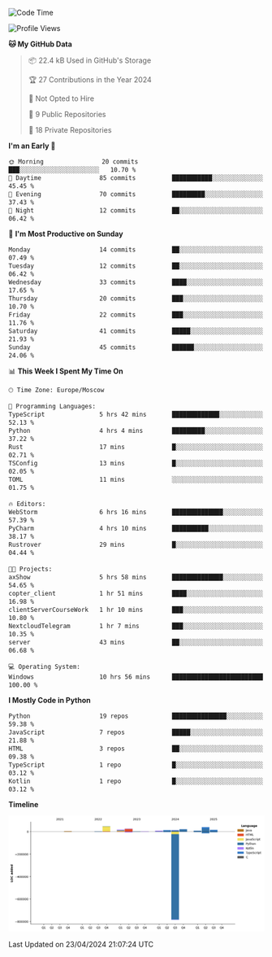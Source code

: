 <!--START_SECTION:waka-->
![Code Time](http://img.shields.io/badge/Code%20Time-273%20hrs%209%20mins-blue)

![Profile Views](http://img.shields.io/badge/Profile%20Views-0-blue)

**🐱 My GitHub Data** 

> 📦 22.4 kB Used in GitHub's Storage 
 > 
> 🏆 27 Contributions in the Year 2024
 > 
> 🚫 Not Opted to Hire
 > 
> 📜 9 Public Repositories 
 > 
> 🔑 18 Private Repositories 
 > 
**I'm an Early 🐤** 

```text
🌞 Morning                20 commits          ███░░░░░░░░░░░░░░░░░░░░░░   10.70 % 
🌆 Daytime                85 commits          ███████████░░░░░░░░░░░░░░   45.45 % 
🌃 Evening                70 commits          █████████░░░░░░░░░░░░░░░░   37.43 % 
🌙 Night                  12 commits          ██░░░░░░░░░░░░░░░░░░░░░░░   06.42 % 
```
📅 **I'm Most Productive on Sunday** 

```text
Monday                   14 commits          ██░░░░░░░░░░░░░░░░░░░░░░░   07.49 % 
Tuesday                  12 commits          ██░░░░░░░░░░░░░░░░░░░░░░░   06.42 % 
Wednesday                33 commits          ████░░░░░░░░░░░░░░░░░░░░░   17.65 % 
Thursday                 20 commits          ███░░░░░░░░░░░░░░░░░░░░░░   10.70 % 
Friday                   22 commits          ███░░░░░░░░░░░░░░░░░░░░░░   11.76 % 
Saturday                 41 commits          █████░░░░░░░░░░░░░░░░░░░░   21.93 % 
Sunday                   45 commits          ██████░░░░░░░░░░░░░░░░░░░   24.06 % 
```


📊 **This Week I Spent My Time On** 

```text
🕑︎ Time Zone: Europe/Moscow

💬 Programming Languages: 
TypeScript               5 hrs 42 mins       █████████████░░░░░░░░░░░░   52.13 % 
Python                   4 hrs 4 mins        █████████░░░░░░░░░░░░░░░░   37.22 % 
Rust                     17 mins             █░░░░░░░░░░░░░░░░░░░░░░░░   02.71 % 
TSConfig                 13 mins             █░░░░░░░░░░░░░░░░░░░░░░░░   02.05 % 
TOML                     11 mins             ░░░░░░░░░░░░░░░░░░░░░░░░░   01.75 % 

🔥 Editors: 
WebStorm                 6 hrs 16 mins       ██████████████░░░░░░░░░░░   57.39 % 
PyCharm                  4 hrs 10 mins       ██████████░░░░░░░░░░░░░░░   38.17 % 
Rustrover                29 mins             █░░░░░░░░░░░░░░░░░░░░░░░░   04.44 % 

🐱‍💻 Projects: 
axShow                   5 hrs 58 mins       ██████████████░░░░░░░░░░░   54.65 % 
copter_client            1 hr 51 mins        ████░░░░░░░░░░░░░░░░░░░░░   16.98 % 
clientServerCourseWork   1 hr 10 mins        ███░░░░░░░░░░░░░░░░░░░░░░   10.80 % 
NextcloudTelegram        1 hr 7 mins         ███░░░░░░░░░░░░░░░░░░░░░░   10.35 % 
server                   43 mins             ██░░░░░░░░░░░░░░░░░░░░░░░   06.68 % 

💻 Operating System: 
Windows                  10 hrs 56 mins      █████████████████████████   100.00 % 
```

**I Mostly Code in Python** 

```text
Python                   19 repos            ███████████████░░░░░░░░░░   59.38 % 
JavaScript               7 repos             █████░░░░░░░░░░░░░░░░░░░░   21.88 % 
HTML                     3 repos             ██░░░░░░░░░░░░░░░░░░░░░░░   09.38 % 
TypeScript               1 repo              █░░░░░░░░░░░░░░░░░░░░░░░░   03.12 % 
Kotlin                   1 repo              █░░░░░░░░░░░░░░░░░░░░░░░░   03.12 % 
```



**Timeline**

![Lines of Code chart](https://raw.githubusercontent.com/adlemx/adlemx/main/assets/bar_graph.png)


 Last Updated on 23/04/2024 21:07:24 UTC
<!--END_SECTION:waka-->
